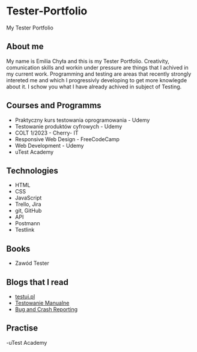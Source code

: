 # Tester-Portfolio
My Tester Portfolio
## About me
My name is Emilia Chyła and this is my Tester Portfolio. Creativity, comunication skills and workin under pressure are things that I achived in my current work. Programming and testing are areas that recently strongly intereted me and which I progressivly developing to get more knowlegde about it. I schow you what I have already achived in subject of Testing.
## Courses and Programms
- Praktyczny kurs testowania oprogramowania - Udemy
- Testowanie produktów cyfrowych - Udemy
- COLT 1/2023 - Cherry- IT
- Responsive Web Design - FreeCodeCamp
- Web Development - Udemy
- uTest Academy
## Technologies
- HTML
- CSS
- JavaScript
- Trello, Jira
- git, GitHub
- API
- Postmann
- Testlink
## Books 
- Zawód Tester
## Blogs that I read
- [testuj.pl](https://testuj.pl/)
- [Testowanie Manualne](https://www.wyszkolewas.com.pl/category/testowanie_manualne/)
- [Bug and Crash Reporting](https://www.shakebugs.com/blog/ultimate-87-item-mobile-app-test-checklist/?fbclid=IwAR2RiP26_QY2H4cCt8VC0r0XnvXCLBw9TdljnVeOMEdP2iY6oZWAYrzQAh0)
## Practise
-uTest Academy
